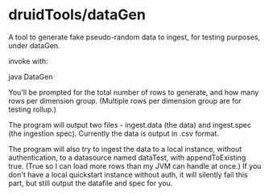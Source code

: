 # druidTools/dataGen

A tool to generate fake pseudo-random data to ingest, for testing purposes, under dataGen.

invoke with:

java DataGen

You'll be prompted for the total number of rows to generate, and how many rows per dimension group.  (Multiple rows per dimension group are for testing rollup.)

The program will output two files - ingest.data (the data) and ingest.spec (the ingestion spec).  Currently the data is output in .csv format.

The program will also try to ingest the data to a local instance, without authentication, to a datasource named dataTest, with appendToExisting true.  (True so I can load more rows than my JVM can handle at once.)  If you don't have a local quickstart instance without auth, it will silently fail this part, but still output the datafile and spec for you.

